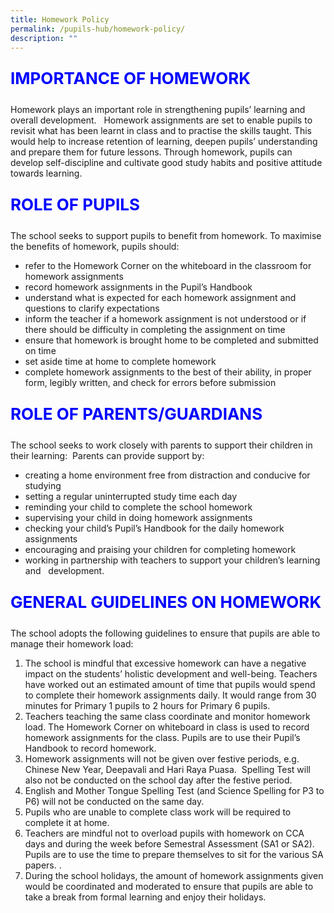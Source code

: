 ```yaml
---
title: Homework Policy
permalink: /pupils-hub/homework-policy/
description: ""
---
```

<p style="font-size: 26px; color: blue; font-weight: bold;">IMPORTANCE OF HOMEWORK</p>
Homework plays an important role in strengthening pupils’ learning and overall development.&nbsp;&nbsp; Homework assignments are set to enable pupils to revisit what has been learnt in class and to practise the skills taught. This would help to increase retention of learning, deepen pupils’ understanding and prepare them for future lessons. Through homework, pupils can develop self-discipline and cultivate good study habits and positive attitude towards learning.

<p style="font-size: 26px; color: blue; font-weight: bold;">ROLE OF PUPILS</p>
The school seeks to support pupils to benefit from homework. To maximise the benefits of homework, pupils should:

*   refer to the Homework Corner on the whiteboard in the classroom for homework assignments
*   record homework assignments in the Pupil’s Handbook
*   understand what is expected for each homework assignment and questions to clarify expectations
*   inform the teacher if a homework assignment is not understood or if there should be difficulty in completing the assignment on time
*   ensure that homework is brought home to be completed and submitted on time
*   set aside time at home to complete homework
*   complete homework assignments to the best of their ability, in proper form, legibly written, and check for errors before submission


<p style="font-size: 26px; color: blue; font-weight: bold;">ROLE OF PARENTS/GUARDIANS</p>
The school seeks to work closely with parents to support their children in their learning:&nbsp; Parents can provide support by:

*   creating a home environment free from distraction and conducive for studying
*   setting a regular uninterrupted study time each day
*   reminding your child to complete the school homework
*   supervising your child in doing homework assignments
*   checking your child’s Pupil’s Handbook for the daily homework assignments
*   encouraging and praising your children for completing homework
*   working in partnership with teachers to support your children’s learning and&nbsp;&nbsp; development.

<p style="font-size: 26px; color: blue; font-weight: bold;">GENERAL GUIDELINES ON HOMEWORK</p>
The school adopts the following guidelines to ensure that pupils are able to manage their homework load:

1.  The school is mindful that excessive homework can have a negative impact on the students’ holistic development and well-being. Teachers have worked out an estimated amount of time that pupils would spend to complete their homework assignments daily. It would range from 30 minutes for Primary 1 pupils to 2 hours for Primary 6 pupils.
2.  Teachers teaching the same class coordinate and monitor homework load. The Homework Corner on whiteboard in class is used to record homework assignments for the class. Pupils are to use their Pupil’s Handbook to record homework.
3.  Homework assignments will not be given over festive periods, e.g. Chinese New Year, Deepavali and Hari Raya Puasa. &nbsp;Spelling Test will also not be conducted on the school day after the festive period.
4.  English and Mother Tongue Spelling Test (and Science Spelling for P3 to P6) will not be conducted on the same day.
5.  Pupils who are unable to complete class work will be required to complete it at home.
6.  Teachers are mindful not to overload pupils with homework on CCA days and during the week before Semestral Assessment (SA1 or SA2). Pupils are to use the time to prepare themselves to sit for the various SA papers. .
7.  During the school holidays, the amount of homework assignments given would be coordinated and moderated to ensure that pupils are able to take a break from formal learning and enjoy their holidays.
